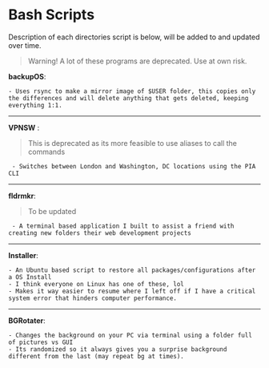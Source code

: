 # Bash Scripts
Description of each directories script is below, will be added to and updated over time.

> Warning! A lot of these programs are deprecated. Use at own risk.

**backupOS**:

    - Uses rsync to make a mirror image of $USER folder, this copies only the differences and will delete anything that gets deleted, keeping everything 1:1.
     

***

**VPNSW** :
> This is deprecated as its more feasible to use aliases to call the commands

     - Switches between London and Washington, DC locations using the PIA CLI

***


**fldrmkr**:
>To be updated

     - A terminal based application I built to assist a friend with creating new folders their web development projects
 
 
 
****

**Installer**:

    - An Ubuntu based script to restore all packages/configurations after a OS Install
    - I think everyone on Linux has one of these, lol
	- Makes it way easier to resume where I left off if I have a critical system error that hinders computer performance.
	
****

**BGRotater**:

	- Changes the background on your PC via terminal using a folder full of pictures vs GUI
	- Its randomized so it always gives you a surprise background different from the last (may repeat bg at times).
	
	




